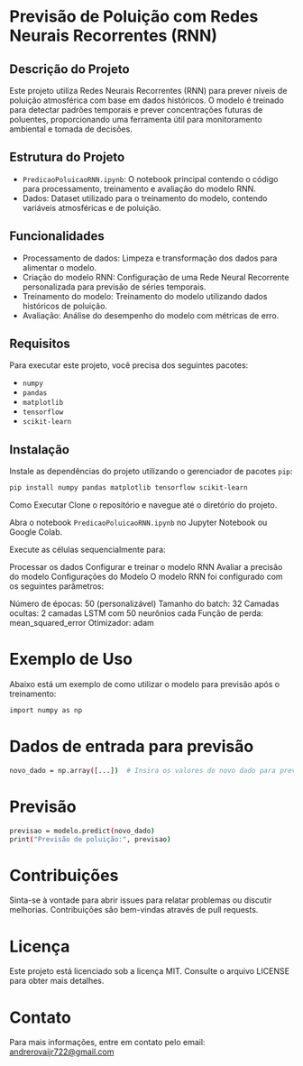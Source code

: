 # Previsão de Poluição com Redes Neurais Recorrentes (RNN)

## Descrição do Projeto

Este projeto utiliza Redes Neurais Recorrentes (RNN) para prever níveis de poluição atmosférica com base em dados históricos. O modelo é treinado para detectar padrões temporais e prever concentrações futuras de poluentes, proporcionando uma ferramenta útil para monitoramento ambiental e tomada de decisões.

## Estrutura do Projeto

- `PredicaoPoluicaoRNN.ipynb`: O notebook principal contendo o código para processamento, treinamento e avaliação do modelo RNN.
- Dados: Dataset utilizado para o treinamento do modelo, contendo variáveis atmosféricas e de poluição.
  
## Funcionalidades

- Processamento de dados: Limpeza e transformação dos dados para alimentar o modelo.
- Criação do modelo RNN: Configuração de uma Rede Neural Recorrente personalizada para previsão de séries temporais.
- Treinamento do modelo: Treinamento do modelo utilizando dados históricos de poluição.
- Avaliação: Análise do desempenho do modelo com métricas de erro.

## Requisitos

Para executar este projeto, você precisa dos seguintes pacotes:

- `numpy`
- `pandas`
- `matplotlib`
- `tensorflow`
- `scikit-learn`

## Instalação

Instale as dependências do projeto utilizando o gerenciador de pacotes `pip`:

```bash
pip install numpy pandas matplotlib tensorflow scikit-learn
```
Como Executar
Clone o repositório e navegue até o diretório do projeto.

Abra o notebook `PredicaoPoluicaoRNN.ipynb` no Jupyter Notebook ou Google Colab.

Execute as células sequencialmente para:

Processar os dados
Configurar e treinar o modelo RNN
Avaliar a precisão do modelo
Configurações do Modelo
O modelo RNN foi configurado com os seguintes parâmetros:

Número de épocas: 50 (personalizável)
Tamanho do batch: 32
Camadas ocultas: 2 camadas LSTM com 50 neurônios cada
Função de perda: mean_squared_error
Otimizador: adam

# Exemplo de Uso
Abaixo está um exemplo de como utilizar o modelo para previsão após o treinamento:
```bash
import numpy as np
```

# Dados de entrada para previsão
```bash
novo_dado = np.array([...])  # Insira os valores do novo dado para previsão
```

# Previsão
```bash
previsao = modelo.predict(novo_dado)
print("Previsão de poluição:", previsao)
```

# Contribuições
Sinta-se à vontade para abrir issues para relatar problemas ou discutir melhorias. Contribuições são bem-vindas através de pull requests.

# Licença
Este projeto está licenciado sob a licença MIT. Consulte o arquivo LICENSE para obter mais detalhes.

# Contato
Para mais informações, entre em contato pelo email: andrerovaijr722@gmail.com 
